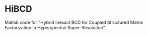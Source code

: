 # HiBCD
Matlab code for "Hybrid Inexact BCD for Coupled Structured Matrix Factorization in Hyperspectral Super-Resolution"
